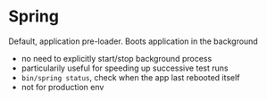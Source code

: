 # Spring
Default, application pre-loader. Boots application in the background
- no need to explicitly start/stop background process
- particularily useful for speeding up successive test runs
- `bin/spring status`, check when the app last rebooted itself
- not for production env
